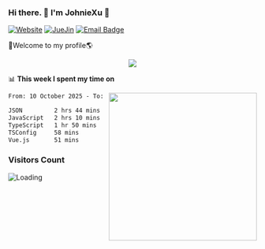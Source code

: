### Hi there. 👋 I'm JohnieXu :lemon:

[![Website](https://img.shields.io/badge/-Website-c14438?style=flat-square&logo=w&logoColor=white)](https://johniexu.github.io/)
[![JueJin](https://img.shields.io/badge/-JueJin-c14438?style=flat-square&logo=j&logoColor=white)](https://juejin.cn/user/2277843822444958)
[![Email Badge](https://img.shields.io/badge/-Email-c14438?style=flat-square&logo=Email&logoColor=white&link=mailto:281910378@qq.com)](mailto:281910378@qq.com)

🚀Welcome to my profile🌎

<center>
<img align='center' src="https://images.unsplash.com/photo-1690689636978-90d0f3592791?ixlib=rb-4.0.3&ixid=M3wxMjA3fDB8MHxwaG90by1wYWdlfHx8fGVufDB8fHx8fA%3D%3D&auto=format&fit=crop&w=2070&q=80">
</center>

📊 **This week I spent my time on**

<img align='right' width="300" src="https://github-readme-stats.vercel.app/api?username=JohnieXu&show_icons=true&title_color=fff&icon_color=79ff97&text_color=9f9f9f&bg_color=151515&count_private=true">

<!--START_SECTION:waka-->

```txt
From: 10 October 2025 - To: 17 October 2025

JSON         2 hrs 44 mins   ██████▓░░░░░░░░░░░░░░░░░░   26.14 %
JavaScript   2 hrs 10 mins   █████▒░░░░░░░░░░░░░░░░░░░   20.78 %
TypeScript   1 hr 50 mins    ████▒░░░░░░░░░░░░░░░░░░░░   17.51 %
TSConfig     58 mins         ██▒░░░░░░░░░░░░░░░░░░░░░░   09.29 %
Vue.js       51 mins         ██░░░░░░░░░░░░░░░░░░░░░░░   08.14 %
```

<!--END_SECTION:waka-->

### Visitors Count
<img align="left" src = "https://profile-counter.deno.dev/JohnieXu/count.svg" alt ="Loading">

